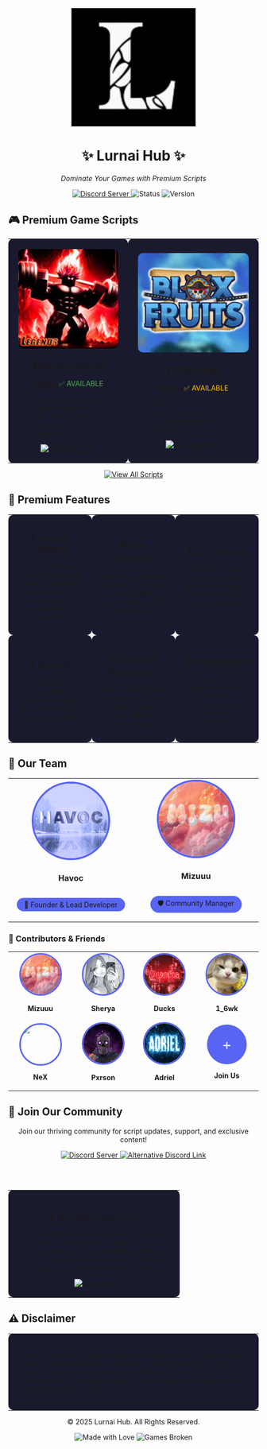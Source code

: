 <div align="center">
  <img src="https://github.com/HVX-Havoc/Lurnai-Hub/blob/main/Github/Capture.PNG" alt="Lurnai Hub Logo" width="250px"/>
  
  # ✨ Lurnai Hub ✨
  
  <p><em>Dominate Your Games with Premium Scripts</em></p>
  
  <div>
    <a href="https://discord.gg/Lurnai" target="_blank">
      <img src="https://img.shields.io/badge/Discord-Join_Server-5865F2?style=for-the-badge&logo=discord&logoColor=white" alt="Discord Server"/>
    </a>
    <img src="https://img.shields.io/badge/Status-Active-success?style=for-the-badge&logo=statuspage&logoColor=white" alt="Status"/>
    <img src="https://img.shields.io/badge/Version-1.9.0-blue?style=for-the-badge&logo=semver&logoColor=white" alt="Version"/>
  </div>
</div>



## 🎮 Premium Game Scripts

<div align="center">
  <table>
    <tr>
      <td align="center" width="400" style="background-color: #1a1a2e; border-radius: 10px; padding: 20px;">
        <img src="https://github.com/HVX-Havoc/Images/blob/main/Muscle%20Legendsss.PNG" width="550" height="200" style="border-radius: 10px; object-fit: cover;" onerror="this.src='https://via.placeholder.com/80x80?text=Muscle+Legends'"/>
        <h3>💪 Muscle Legends</h3>
        <p><strong>Status:</strong> <span style="color: #4CAF50;">✅ AVAILABLE</span></p>
        <ul align="left">
          <li>Auto-Farm Strength, Durabiltiy & More</li>
          <li>Auto-Rebirth & Auto-Hatch Pets</li>
          <li>Teleport & ETC</li>
        </ul>
        <a href="https://discord.gg/Lurnai">
          <img src="https://img.shields.io/badge/Join_Discord!!!-5865F2?style=for-the-badge&logo=discord&logoColor=white" alt="Join Discord!!!"/>
        </a>
      </td>
      <td align="center" width="400" style="background-color: #1a1a2e; border-radius: 10px; padding: 20px;">
        <img src="https://github.com/HVX-Havoc/Images/blob/main/Blox%20Fruitss.PNG" width="550" height="200" style="border-radius: 10px; object-fit: cover;" onerror="this.src='https://via.placeholder.com/80x80?text=Blox+Fruits'"/>
        <h3>🏴‍☠️ Blox Fruits</h3>
        <p><strong>Status:</strong> <span style="color: #FFC107;">✅ AVAILABLE</span></p>
        <ul align="left">
          <li>Auto-Farm</li>
          <li>Auto-Quest & Raid</li>
          <li>PvP Enhancements & ESP Features</li>
        </ul>
        <a href="https://discord.gg/Lurnai">
          <img src="https://img.shields.io/badge/Join_Discord!!!-5865F2?style=for-the-badge&logo=discord&logoColor=white" alt="Join Discord!!!"/>
        </a>
      </td>
    </tr>
  </table>
  
  <a href="https://discord.gg/Lurnai">
    <img src="https://img.shields.io/badge/View_All_Scripts-5865F2?style=for-the-badge&logo=gamepad&logoColor=white" alt="View All Scripts"/>
  </a>
</div>




## 🚀 Premium Features

<div align="center">
  <table>
    <tr>
      <td align="center" width="33%" style="background-color: #1a1a2e; border-radius: 10px; padding: 15px;">
        <h3>🔄 Regular Updates</h3>
        <p>Our scripts are constantly updated to match the latest game versions, ensuring uninterrupted gameplay</p>
      </td>
      <td align="center" width="33%" style="background-color: #1a1a2e; border-radius: 10px; padding: 15px;">
        <h3>🛡️ Anti-Detection</h3>
        <p>Advanced protection systems to minimize ban risk while maximizing script performance</p>
      </td>
      <td align="center" width="33%" style="background-color: #1a1a2e; border-radius: 10px; padding: 15px;">
        <h3>💬 24/7 Support</h3>
        <p>Dedicated support team available around the clock to assist with any issues or questions</p>
      </td>
    </tr>
    <tr>
      <td align="center" width="33%" style="background-color: #1a1a2e; border-radius: 10px; padding: 15px;">
        <h3>🎨 Sleek UI</h3>
        <p>Intuitive, customizable interface designed for both aesthetics and functionality</p>
      </td>
      <td align="center" width="33%" style="background-color: #1a1a2e; border-radius: 10px; padding: 15px;">
        <h3>⚡ Optimized Performance</h3>
        <p>Scripts designed to run efficiently with minimal impact on your game's performance</p>
      </td>
      <td align="center" width="33%" style="background-color: #1a1a2e; border-radius: 10px; padding: 15px;">
        <h3>🔧 Customization</h3>
        <p>Tailor your experience with extensive configuration options for all features</p>
      </td>
    </tr>
  </table>
</div>


## 👥 Our Team

<div align="center">
  <table>
    <tr>
      <td align="center" width="250">
        <img src="https://github.com/HVX-Havoc/Images/blob/main/standard.gif" width="150" height="150" style="border-radius: 50%; border: 4px solid #5865F2;">
        <h3>Havoc</h3>
        <p style="background-color: #5865F2; padding: 5px 15px; border-radius: 20px; display: inline-block;">👑 Founder & Lead Developer</p>
      </td>
      <td align="center" width="250">
        <img src="https://github.com/HVX-Havoc/Images/blob/main/Mizuuuuu.gif" width="150" height="150" style="border-radius: 50%; border: 4px solid #5865F2;">
        <h3>Mizuuu</h3>
        <p style="background-color: #5865F2; padding: 5px 15px; border-radius: 20px; display: inline-block;">🛡️ Community Manager</p>
      </td>
    </tr>
  </table>
</div>

### 🌟 Contributors & Friends

<div align="center">
  <table>
    <tr>
      <td align="center" width="120">
        <img src="https://github.com/HVX-Havoc/Images/blob/main/Mizuuuuu.gif" width="80" height="80" style="border-radius: 50%; border: 3px solid #5865F2;">
        <p><b>Mizuuu</b></p>
      </td>
      <td align="center" width="120">
        <img src="https://github.com/HVX-Havoc/Images/blob/main/6c78880cb057b0a70f198d1279ee879c%20(1).png" width="80" height="80" style="border-radius: 50%; border: 3px solid #5865F2;">
        <p><b>Sherya</b></p>
      </td>
      <td align="center" width="120">
        <img src="https://github.com/HVX-Havoc/Images/blob/main/standard%20(2).gif" width="80" height="80" style="border-radius: 50%; border: 3px solid #5865F2;">
        <p><b>Ducks</b></p>
      </td>
      <td align="center" width="120">
        <img src="https://github.com/HVX-Havoc/Images/blob/main/1_6wk.PNG" width="80" height="80" style="border-radius: 50%; border: 3px solid #5865F2;">
        <p><b>1_6wk</b></p>
      </td>
    </tr>
    <tr>
      <td align="center" width="120">
        <img src="https://github.com/HVX-Havoc/Images/blob/main/8231821.gif" width="80" height="80" style="border-radius: 50%; border: 3px solid #5865F2;">
        <p><b>NeX</b></p>
      </td>
      <td align="center" width="120">
        <img src="https://github.com/HVX-Havoc/Images/blob/main/Pxrson.gif" width="80" height="80" style="border-radius: 50%; border: 3px solid #5865F2;">
        <p><b>Pxrson</b></p>
      </td>
      <td align="center" width="120">
        <img src="https://github.com/HVX-Havoc/Images/blob/main/Adriel.jfif" width="80" height="80" style="border-radius: 50%; border: 3px solid #5865F2;">
        <p><b>Adriel</b></p>
      </td>
      <td align="center" width="120">
        <div style="width: 80px; height: 80px; border-radius: 50%; background-color: #5865F2; margin: 0 auto; display: flex; align-items: center; justify-content: center; font-size: 30px; color: white;">+</div>
        <p><b>Join Us</b></p>
      </td>
    </tr>
  </table>
</div>

## 📱 Join Our Community

<div align="center">
  <p>Join our thriving community for script updates, support, and exclusive content!</p>
  
  <a href="https://discord.gg/Lurnai">
    <img src="https://img.shields.io/badge/Discord-Main_Server-5865F2?style=for-the-badge&logo=discord&logoColor=white" alt="Discord Server">
  </a>
  
  <a href="https://discord.gg/BWZ4Qyfn9e">
    <img src="https://img.shields.io/badge/Discord-Alternative_Link-5865F2?style=for-the-badge&logo=discord&logoColor=white" alt="Alternative Discord Link">
  </a>
  
  <br><br>
  
  <table>
    <tr>
      <td align="center" style="background-color: #1a1a2e; border-radius: 10px; padding: 20px;">
        <h3>🎁 Join Our Discord For</h3>
        <ul align="left">
          <li>Free script access and premium features</li>
          <li>Exclusive giveaways and events</li>
          <li>Direct support from our development team</li>
          <li>Early access to new scripts and updates</li>
          <li>Connect with other script enthusiasts</li>
        </ul>
        <a href="https://discord.gg/Lurnai">
          <img src="https://img.shields.io/badge/JOIN_NOW-5865F2?style=for-the-badge&logo=discord&logoColor=white" alt="Join Now">
        </a>
      </td>
    </tr>
  </table>
</div>

## ⚠️ Disclaimer

<div align="center">
  <table>
    <tr>
      <td style="background-color: #1a1a2e; border-radius: 10px; padding: 20px;">
        <p>By using Lurnai Hub, you acknowledge and accept full responsibility for any consequences that may arise, including potential account bans. We are not liable for any undesirable outcomes or dissatisfaction with script updates. If you disagree with these terms, please refrain from using our services.</p>
      </td>
    </tr>
  </table>
</div>

<div align="center">
  <p>© 2025 Lurnai Hub. All Rights Reserved.</p>
  <p>
    <img src="https://img.shields.io/badge/Made_with-❤️-ff69b4?style=flat-square" alt="Made with Love">
    <img src="https://img.shields.io/badge/Games_Broken-Many-orange?style=flat-square" alt="Games Broken">
  </p>
</div>
